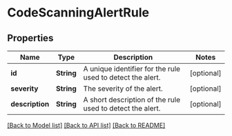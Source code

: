 # CodeScanningAlertRule

## Properties
Name | Type | Description | Notes
------------ | ------------- | ------------- | -------------
**id** | **String** | A unique identifier for the rule used to detect the alert. | [optional] 
**severity** | **String** | The severity of the alert. | [optional] 
**description** | **String** | A short description of the rule used to detect the alert. | [optional] 

[[Back to Model list]](../README.md#documentation-for-models) [[Back to API list]](../README.md#documentation-for-api-endpoints) [[Back to README]](../README.md)


